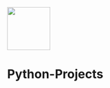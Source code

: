 <div id="Header" align="centre">
  <image src="[https://giphy.com/embed/KAq5w47R9rmTuvWOWa](http://www.escueladevrock.com/)" width="100"/>
</div>

  
 <h1 color="Blue">Python-Projects</h2>
